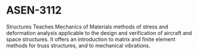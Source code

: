 # ASEN-3112
Structures
Teaches Mechanics of Materials methods of stress and deformation analysis applicable to the design and verification of aircraft and space structures. It offers an introduction to matrix and finite element methods for truss structures, and to mechanical vibrations.

